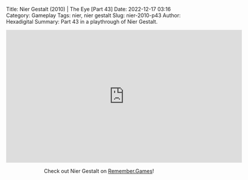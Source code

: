 Title: Nier Gestalt (2010) | The Eye [Part 43]
Date: 2022-12-17 03:16
Category: Gameplay
Tags: nier,  nier gestalt
Slug: nier-2010-p43
Author: Hexadigital
Summary: Part 43 in a playthrough of Nier Gestalt.

<center><iframe src="https://www.youtube.com/embed/aYup6uqU1mE?feature=oembed" allow="accelerometer; autoplay; encrypted-media; gyroscope; picture-in-picture" width="640" height="360" frameborder="0"></iframe>

Check out Nier Gestalt on [Remember.Games](https://remember.games/game/2307/nier/)!</center>